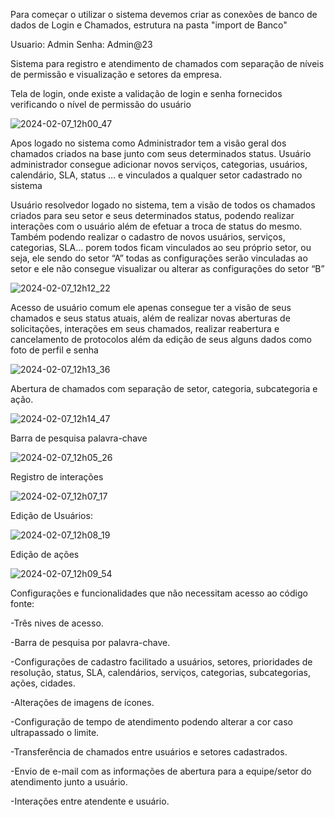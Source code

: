 Para começar o utilizar o sistema devemos criar as conexões de banco de dados de Login e Chamados, estrutura na pasta "import de Banco"

Usuario: Admin
Senha: Admin@23


Sistema para registro e atendimento de chamados com separação de níveis de permissão e visualização e setores da empresa. 

Tela de login, onde existe a validação de login e senha fornecidos verificando o nível de permissão do usuário 

![2024-02-07_12h00_47](https://github.com/Gabriel-Santos-cwb/PHP_Sistema_chamados_V1/assets/97534186/0641369a-c938-41ed-be75-394ee5f8a65a)



Apos logado no sistema como Administrador tem a visão geral dos chamados criados na base junto com seus determinados status. Usuário administrador consegue adicionar novos serviços, categorias, usuários, calendário, SLA, status … e vinculados a qualquer setor cadastrado no sistema 

Usuário resolvedor logado no sistema, tem a visão de todos os chamados criados para seu setor e seus determinados status, podendo realizar interações com o usuário além de efetuar a troca de status do mesmo. Também podendo realizar o cadastro de novos usuários, serviços, categorias, SLA… porem todos ficam vinculados ao seu próprio setor, ou seja, ele sendo do setor “A” todas as configurações serão vinculadas ao setor e ele não consegue visualizar ou alterar as configurações do setor “B” 

![2024-02-07_12h12_22](https://github.com/Gabriel-Santos-cwb/PHP_Sistema_chamados_V1/assets/97534186/5c7e1798-fca2-4361-a129-0de7d1da03ac)



Acesso de usuário comum ele apenas consegue ter a visão de seus chamados e seus status atuais, além de realizar novas aberturas de solicitações, interações em seus chamados, realizar reabertura e cancelamento de protocolos além da edição de seus alguns dados como foto de perfil e senha

![2024-02-07_12h13_36](https://github.com/Gabriel-Santos-cwb/PHP_Sistema_chamados_V1/assets/97534186/fa81d203-d5bc-42a3-9ca9-4920ce3812f6)


Abertura de chamados com separação de setor, categoria, subcategoria e ação. 

![2024-02-07_12h14_47](https://github.com/Gabriel-Santos-cwb/PHP_Sistema_chamados_V1/assets/97534186/b3a3b3ea-79e3-439b-a0f4-a6fb96a5e7a9)



Barra de pesquisa palavra-chave 

![2024-02-07_12h05_26](https://github.com/Gabriel-Santos-cwb/PHP_Sistema_chamados_V1/assets/97534186/6cf3978c-3a5f-464a-9ea5-a931a0636e77)


Registro de interações 

![2024-02-07_12h07_17](https://github.com/Gabriel-Santos-cwb/PHP_Sistema_chamados_V1/assets/97534186/ef244c1a-c9d1-46ef-9f0c-263e7609598a)


Edição de Usuários:

![2024-02-07_12h08_19](https://github.com/Gabriel-Santos-cwb/PHP_Sistema_chamados_V1/assets/97534186/34f84ec9-76a1-49a3-9e56-5f2aa064a4c9)


Edição de ações 

![2024-02-07_12h09_54](https://github.com/Gabriel-Santos-cwb/PHP_Sistema_chamados_V1/assets/97534186/01e95a82-c867-45bb-ab73-4ac1485d1993)


Configurações e funcionalidades que não necessitam acesso ao código fonte: 

-Três nives de acesso.

-Barra de pesquisa por palavra-chave.

-Configurações de cadastro facilitado a usuários, setores, prioridades de resolução, status, SLA, calendários, serviços, categorias, subcategorias, ações, cidades.

-Alterações de imagens de ícones. 

-Configuração de tempo de atendimento podendo alterar a cor caso ultrapassado o limite.

-Transferência de chamados entre usuários e setores cadastrados.

-Envio de e-mail com as informações de abertura para a equipe/setor do atendimento junto a usuário. 

-Interações entre atendente e usuário.  

